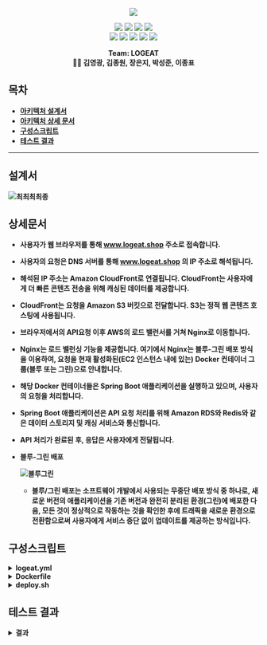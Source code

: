 <p align='center'>
    <img src="https://capsule-render.vercel.app/api?type=soft&color=ff4500&height=200&section=header&text=Welcome%20to%20LOGEAT%20👋&fontSize=50&animation=fadeIn&fontColor=ffffff"/>
</p>

<p align='center'>
  <a>
    <img src="https://img.shields.io/badge/GitHub-100000?style=for-the-badge&logo=github&logoColor=white"/>
  </a>
  <a>
    <img src="https://img.shields.io/badge/GitHub%20Actions-2088FF?style=for-the-badge&logo=github-actions&logoColor=white"/>
  </a>
    <a>
        <img src="https://img.shields.io/badge/Postman-FF6C37?style=for-the-badge&logo=postman&logoColor=white"/>
    </a>
   
  <a>
    <img src="https://img.shields.io/badge/Slack-4A154B?style=for-the-badge&logo=slack&logoColor=white"/>
  </a>

<br>
    
  <a>
    <img src="https://img.shields.io/badge/Docker-%230db7ed.svg?style=for-the-badge&logo=docker&logoColor=white"/>
  </a>
  <a>
    <img src="https://img.shields.io/badge/Redis-%23DD0031.svg?&style=for-the-badge&logo=redis&logoColor=white"/>
  </a>
  <a>
    <img src="https://img.shields.io/badge/Nginx-009639?style=for-the-badge&logo=nginx&logoColor=white"/>
  </a>
  <a>
    <img src="https://img.shields.io/badge/Amazon_AWS-232F3E?style=for-the-badge&logo=amazon-aws&logoColor=white"/>
  </a>
  <a>
    <img src="https://img.shields.io/badge/MariaDB-003545?style=for-the-badge&logo=mariadb&logoColor=white"/>
  </a>

<br>
	
    
</p>



<p align='center'>
  <b>Team: LOGEAT<b>
  <br>
    👨‍💻 김영광, 김종원, 장은지, 박성준, 이종표 
</p>

## 목차
- [아키텍처 설계서](#설계서)
- [아키텍처 상세 문서](#상세문서)
- [구성스크립트](#구성스크립트)
- [테스트 결과](#테스트-결과)

---

## 설계서


![최최최최종](https://github.com/beyond-sw-camp/be03-4th-2team-logeat-backend/assets/97268373/ecd04eb2-9b2a-4794-a578-d8c5662e8329)



## 상세문서
 - 사용자가 웹 브라우저를 통해 www.logeat.shop 주소로 접속합니다.
    
  - 사용자의 요청은 DNS 서버를 통해 www.logeat.shop 의 IP 주소로 해석됩니다.
    
  - 해석된 IP 주소는 Amazon CloudFront로 연결됩니다. CloudFront는 사용자에게 더 빠른 콘텐츠 전송을 위해 캐싱된 데이터를 제공합니다.
    
  - CloudFront는 요청을 Amazon S3 버킷으로 전달합니다. S3는 정적 웹 콘텐츠 호스팅에 사용됩니다.
    
  - 브라우저에서의 API요청 이후 AWS의 로드 밸런서를 거쳐 Nginx로 이동합니다.
    
  - Nginx는 로드 밸런싱 기능을 제공합니다. 여기에서 Nginx는 블루-그린 배포 방식을 이용하여, 요청을 현재 활성화된(EC2 인스턴스 내에 있는) Docker 컨테이너 그룹(블루 또는 그린)으로 안내합니다.
    
  - 해당 Docker 컨테이너들은 Spring Boot 애플리케이션을 실행하고 있으며, 사용자의 요청을 처리합니다.
    
  - Spring Boot 애플리케이션은 API 요청 처리를 위해 Amazon RDS와 Redis와 같은 데이터 스토리지 및 캐싱 서비스와 통신합니다.
    
  - API 처리가 완료된 후, 응답은 사용자에게 전달됩니다.
    
- 블루-그린 배포

  ![블루그린](https://github.com/beyond-sw-camp/be03-4th-2team-logeat-backend/assets/97268373/b73cf2b3-65be-4509-a05c-e72d484bdf87)

  - 블루/그린 배포는 소프트웨어 개발에서 사용되는 무중단 배포 방식 중 하나로, 새로운 버전의 애플리케이션을 기존 버전과 완전히 분리된 환경(그린)에 배포한 다음, 모든 것이 정상적으로 작동하는 것을 확인한 후에 트래픽을 새로운 환경으로 전환함으로써 사용자에게 서비스 중단 없이 업데이트를 제공하는 방식입니다.

## 구성스크립트

<details>
<summary><b>logeat.yml</b></summary>
<div markdown="1">
	
```yaml
name: Deploy to Ec2 With Docker Blue/Green
on:
  push:
    branches:
      - master
jobs:
  build-and-deploy:
    runs-on: ubuntu-latest
    steps:
      - uses: actions/checkout@v2

      - name: Set YML
        run: |
          mkdir -p src/main/resources
          echo "${{ secrets.APPLICATION_YML }}" | base64 --decode > src/main/resources/application.yml
          find src
          echo "${{ secrets.JWT_YML }}" | base64 --decode > src/main/resources/jwt.yml
          find src
      
      - name: Build with Gradle  
        working-directory: ./  
        run: |  
          chmod +x ./gradlew  
          ./gradlew bootJar 

      - name: Build Docker image
        working-directory: ./
        run: |
          docker build -t ticketpaper2/logeat-backend:blue -f Dockerfile .
          docker build -t ticketpaper2/logeat-backend:green -f Dockerfile .
      
      - name: DockerHub Login
        uses: docker/login-action@v1
        with:
          username: ${{ secrets.DOCKER_NAME }}
          password: ${{ secrets.DOCKER_PASSWORD }}

      - name: Push Docker Images to DockerHub
        run: |
          docker push ticketpaper2/logeat-backend:blue
          docker push ticketpaper2/logeat-backend:green
      - name: EC2 SSH Login and Docker run with Blue/Green Deployment
        uses: appleboy/ssh-action@master
        with:
          host: ${{ secrets.EC2_HOST }}
          username: ${{ secrets.EC2_USERNAME }}
          key: ${{ secrets.EC2_SSH_KEY }}
          script: |
            ./deploy.sh
```
 </div>

</details>
<details>
<summary><b>Dockerfile</b></summary>
<div markdown="1">
	
```Dockerfile
FROM openjdk:11 as stage1
WORKDIR /app
COPY gradlew .
COPY gradle gradle
COPY build.gradle .
COPY settings.gradle .
COPY src src
RUN chmod +x ./gradlew
RUN ./gradlew bootJar
FROM openjdk:11
WORKDIR /app
COPY --from=stage1 /app/build/libs/*.jar app.jar
ENTRYPOINT ["java", "-Duser.timezone=Asia/Seoul", "-jar", "app.jar"]
```
 </div>

</details>
<details>
<summary><b>deploy.sh</b></summary>
<div markdown="1">
	
```sh
IS_GREEN=$(docker ps | grep green) # 현재 실행중인 App이 blue인지 확인합니다.
DEFAULT_CONF=" /etc/nginx/nginx.conf"

if [ -z $IS_GREEN  ];then # blue라면

  echo "### BLUE => GREEN ###"

  echo "1. get green image"
  sudo docker rmi -f ticketpaper2/logeat-backend:green
  sudo docker pull ticketpaper2/logeat-backend:green # green으로 이미지를 내려받습니다.

  echo "2. green container up"
  sudo docker run -d --name logeat-backend-green -p 8082:8081 ticketpaper2/logeat-backend:green # green 컨테이너 실행

  while [ 1 = 1 ]; do
  echo "3. green health check..."
  sleep 3

  REQUEST=$(curl localhost:8082/actuator/health) # green으로 request
    if [ -n "$REQUEST" ]; then # 서비스 가능하면 health check 중지
            echo "health check success"
            break ;
            fi
  done;

  echo "4. reload nginx"

  docker exec logeat_nginx cp /etc/nginx/nginx.green.conf /etc/nginx/nginx.conf
  docker exec logeat_nginx service nginx reload

  echo "5. blue container down"
  sudo docker stop logeat-backend-blue || true
  docker rm -f logeat-backend-blue || true
else
  echo "### GREEN => BLUE ###"

  echo "1. get blue image"
  sudo docker rmi -f ticketpaper2/logeat-backend:blue
  sudo docker pull ticketpaper2/logeat-backend:blue

  echo "2. blue container up"
  sudo docker run -d --name logeat-backend-blue -p 8081:8081 ticketpaper2/logeat-backend:blue

  while [ 1 = 1 ]; do
    echo "3. blue health check..."
    sleep 3
    REQUEST=$(curl localhost:8081/actuator/health) # blue로 request

    if [ -n "$REQUEST" ]; then # 서비스 가능하면 health check 중지
      echo "health check success"
      break ;
    fi
  done;

  echo "4. reload nginx"
  docker exec logeat_nginx cp /etc/nginx/nginx.blue.conf /etc/nginx/nginx.conf
  docker exec logeat_nginx service nginx reload

  echo "5. green container down"
  docker stop logeat-backend-green || true
  docker rm -f logeat-backend-green || true
fi
```
 </div>

</details>

## 테스트 결과
<details> <summary><b>결과</b></summary>   
  <div markdown="1"> 
  </div>
</details>



